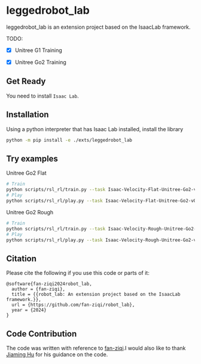 # leggedrobot_lab

leggedrobot_lab is an extension project based on the IsaacLab framework. 

TODO:
- [x] Unitree G1 Training
- [x] Unitree Go2 Training



## Get Ready

You need to install `Isaac Lab`.

## Installation

Using a python interpreter that has Isaac Lab installed, install the library

```bash
python -m pip install -e ./exts/leggedrobot_lab
```

## Try examples

Unitree Go2 Flat

```bash
# Train
python scripts/rsl_rl/train.py --task Isaac-Velocity-Flat-Unitree-Go2-v0 --headless
# Play
python scripts/rsl_rl/play.py --task Isaac-Velocity-Flat-Unitree-Go2-v0
```

Unitree Go2 Rough

```bash
# Train
python scripts/rsl_rl/train.py --task Isaac-Velocity-Rough-Unitree-Go2-v0 --headless
# Play
python scripts/rsl_rl/play.py --task Isaac-Velocity-Rough-Unitree-Go2-v0
```


## Citation

Please cite the following if you use this code or parts of it:

```
@software{fan-ziqi2024robot_lab,
  author = {fan-ziqi},
  title = {{robot_lab: An extension project based on the IsaacLab framework.}},
  url = {https://github.com/fan-ziqi/robot_lab},
  year = {2024}
}
```

## Code Contribution
The code was written with reference to [fan-ziqi](https://github.com/fan-ziqi/robot_lab).I would also like to thank [Jiaming Hu](https://jih189.github.io/isaaclab_project) for his guidance on the code.

